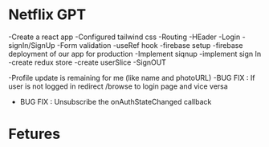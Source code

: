 # Netflix GPT
  -Create a react app
  -Configured tailwind css
  -Routing
  -HEader
  -Login
     -signIn/SignUp
    -Form validation
    -useRef hook
  -firebase setup
  -firebase deployment of our app for production
  -Implement siqnup 
  -implement sign In 
  -create redux store 
  -create userSlice
  -SignOUT

  -Profile update is remaining for me (like name and photoURL)
  -BUG FIX : If user is not logged in redirect /browse to login page and vice versa
  - BUG FIX : Unsubscribe the onAuthStateChanged callback
   
 # Fetures


  

